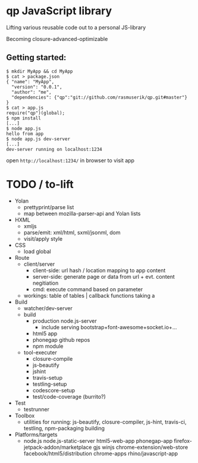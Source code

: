 # qp JavaScript library


Lifting various reusable code out to a personal JS-library


Becoming closure-advanced-optimizable

## Getting started:

    $ mkdir MyApp && cd MyApp 
    $ cat > package.json
    { "name": "MyApp",
      "version": "0.0.1",
      "author": "me",
      "dependencies": {"qp":"git://github.com/rasmuserik/qp.git#master"}
    }
    $ cat > app.js
    require("qp")(global);
    $ npm install
    [...]
    $ node app.js
    hello from app
    $ node app.js dev-server
    [...]
    dev-server running on localhost:1234

open `http://localhost:1234/` in browser to visit app

# TODO / to-lift

- Yolan
    - prettyprint/parse list
    - map between mozilla-parser-api and Yolan lists
- HXML
    - xmljs
    - parse/emit: xml/html, sxml/jsonml, dom
    - visit/apply style
- CSS
    - load global 
- Route
    - client/server
        - client-side: url hash / location mapping to app content
        - server-side: generate page or data from url + evt. content negitiation
        - cmd: execute command based on parameter
    - workings: table of tables | callback functions taking a 
- Build
    - watcher/dev-server
    - build 
        - production node.js-server
            - include serving bootstrap+font-awesome+socket.io+...
        - html5 app
        - phonegap github repos
        - npm module
    - tool-executer
        - closure-compile
        - js-beautify
        - jshint
        - travis-setup
        - testling-setup
        - codescore-setup
        - test/code-coverage (burrito?)
- Test
    - testrunner
- Toolbox
    - utilities for running: js-beautify, closure-compiler, js-hint, travis-ci, testling, npm-packaging building
- Platforms/targets
    - node.js node.js-static-server html5-web-app phonegap-app firefox-jetpack-addon/marketplace gjs winjs chrome-extension/web-store facebook/html5/distribution chrome-apps rhino/javascript-app
